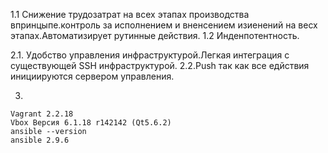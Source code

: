 1.1 Снижение трудозатрат на всех этапах производства впринцыпе.контроль за исполнением и 
вненсением изиенений на весх этапах.Автоматизирует рутинные действия.
1.2 Инденпотентность.

2.1. Удобство управления инфраструктурой.Легкая интеграция с существующей SSH инфраструктурой.
2.2.Push так как все едйствия инициируются сервером управления.

3. 
``` C:\>vagrant -v 
Vagrant 2.2.18
Vbox Версия 6.1.18 r142142 (Qt5.6.2)
ansible --version
ansible 2.9.6
```
